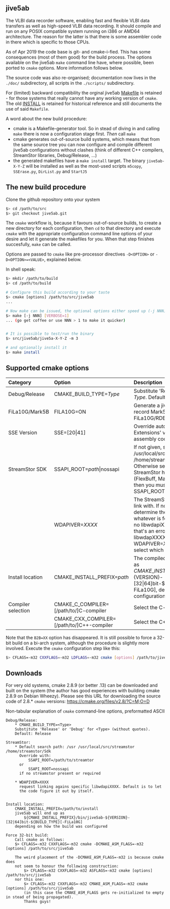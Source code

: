 
## jive5ab


The VLBI data recorder software, enabling fast and flexible VLBI data transfers as well as high-speed VLBI data recording. It should compile and run on any POSIX compatible system running on i386 or AMD64 architecture. The reason for the latter is that there is some assembler code in there which is specific to those CPUs.

As of Apr 2019 the code base is git- and cmake-i-fied. This has some consequences (most of them good) for the build process. The options available on the jive5ab `make` command line have, where possible, been ported to `cmake` options. More information follows below.

The source code was also re-organised; documentation now lives in the `./doc/` subdirectory, all scripts in the `./scripts/` subdirectory.

For (limited) backward compatibility the orginal jive5ab [Makefile](src/Makefile) is retained - for those systems that really cannot have any working version of `cmake`. The old [INSTALL](doc/INSTALL) is retained for historical reference and still documents the use of said `Makefile`.

A word about the new build procedure:

- cmake is a Makefile-generator tool. So in stead of diving in and calling `make` there is now a configuration stage first. *Then* call `make`
- cmake generates out-of-source build systems, which means that from the same source tree you can now configure and compile different jive5ab configurations without clashes (think of different C++ compilers, StreamStor libraries, Debug/Release, ...)
- the generated makefiles have a `make install` target. The binary `jive5ab-X-Y-Z` will be installed as well as the most-used scripts `m5copy`, `SSErase.py`, `DirList.py` and `StartJ5`


## The new build procedure

Clone the github repository onto your system

```bash
$> cd /path/to/src
$> git checkout jive5ab.git
```

The `cmake` workflow is, because it favours out-of-source builds, to create a new directory for each configuration, then `cd` to that directory and execute `cmake` with the appropriate configuration command line options of your desire and let it generate the makefiles for you. When that step finishes succesfully, `make` can be called.

Options are passed to `cmake` like pre-processor directives `-D<OPTION>` or `-D<OPTION>=<VALUE>`, explained below.

In shell speak:
```bash
$> mkdir /path/to/build
$> cd /path/to/build

# Configure this build according to your taste
$> cmake [options] /path/to/src/jive5ab
...

# Now make can be issued, the optional options either speed up (-j NNN) or add verbosity
$> make [-j NNN] [VERBOSE=1]
... (go get coffee or use NNN > 1 to make it quicker)


# It is possible to test/run the binary
$> src/jive5ab/jive5a-X-Y-Z -m 3

# and optionally install it
$> make install
```

## Supported cmake options


|Category | Option | Description |
|:--- | :--- | :--- |
|Debug/Release  | CMAKE_BUILD_TYPE=_Type_  | Substitute 'Release' or 'Debug' for _Type_. Default: Release |
|FiLa10G/Mark5B | FILA10G=ON                | Generate a jive5ab that can *only* record Mark5B data from FiLa10G/RDBE from the `UDPs` protocol|
|SSE Version    | SSE=[20\|41]               | Override automatic 'Streaming SIMD Extensions' version detection (for the assembly code). |
|StreamStor SDK | SSAPI_ROOT=_path_\|nossapi | If not given, searches /usr, /usr/local/src/streamstor, /home/streamstor/Sdk for `libssapi.a`. Otherwise searches _path_. If no StreamStor hardware present (FlexBuff, Mark6) or desired (Mark5*) then you must now *explicitly* pass SSAPI_ROOT=nossapi |
|               | WDAPIVER=_XXXX_    | The StreamStor SDK library version to link with. If not given the system will determine the value itself from whatever is found under `SSAPI_ROOT`. If no libwdapiXXXX.so files are found that's an error. If more than one libwdapXXXX.so are found then WDAPIVER=_XXXX_ *must* be given to select which one is to be used |
|Install location | CMAKE\_INSTALL\_PREFIX=_path_ | The compiled binary will be installed as ${CMAKE\_INSTALL\_PREFIX}/bin/jive5ab-${VERSION}-[32\|64]bit-${BUILD\_TYPE}[-FiLa10G], depending on the configuration details |
|Compiler selection| CMAKE\_C\_COMPILER=[/path/to/]C-compiler | Select the C-compiler to use|
|  | CMAKE\_CXX\_COMPILER=[/path/to/]C++-compiler | Select the C++-compiler to use|


Note that the `B2B=XX` option has disappeared. It is still possible to force a 32-bit build on a bi-arch system, although the procedure is slightly more involved. Execute the `cmake` configuration step like this:

```bash
$> CFLAGS=-m32 CXXFLAGS=-m32 LDFLAGS=-m32 cmake [options] /path/to/jive5ab
```

## Downloads

For very old systems, cmake 2.8.9 (or better .13) can be downloaded and built on the system (the author has good experiences with building cmake 2.8.9 on Debian Wheezy).
Please see this URL for downloading the source code of 2.8.* `cmake` versions: https://cmake.org/files/v2.8/?C=M;O=D



Non-tabular explanation of `cmake` command-line options, preformatted ASCII


    Debug/Release:
        * CMAKE_BUILD_TYPE=<Type>
        Substitute 'Release' or 'Debug' for <Type> (without quotes).
        Default: Release

    StreamStor:
        * Default search path: /usr /usr/local/src/streamstor /home/streamstor/Sdk
          Override with:
              SSAPI_ROOT=/path/to/streamtor
          or
              SSAPI_ROOT=nossapi
          if no streamstor present or required

        * WDAPIVER=XXXX
          request linking agains specific libwdapiXXXX. Default is to let
          the code figure it out by itself.
    

    Install location:
        CMAKE_INSTALL_PREFIX=/path/to/install
        jive5ab will end up as
            ${CMAKE_INSTALL_PREFIX}/bin/jive5ab-${VERSION}-[32|64]bit-${BUILD_TYPE}[-FiLa10G]
        depending on how the build was configured

    Force 32-bit build:
        Call cmake as follows:
        $> CFLAGS=-m32 CXXFLAGS=-m32 cmake -DCMAKE_ASM_FLAGS=-m32 [options] /path/to/src/jive5ab
    
        The weird placement of the -DCMAKE_ASM_FLAGS=-m32 is because cmake does
        not seem to honour the following construction: 
            $> CFLAGS=-m32 CXXFLAGS=-m32 ASFLAGS=-m32 cmake [options] /path/to/src/jive5ab
        nor this one:
            $> CFLAGS=-m32 CXXFLAGS=-m32 CMAKE_ASM_FLAGS=-m32 cmake [options] /path/to/src/jive5ab
            (in this case the CMAKE_ASM_FLAGS gets re-initialized to empty in stead of being propagated).
            Thanks guys!



